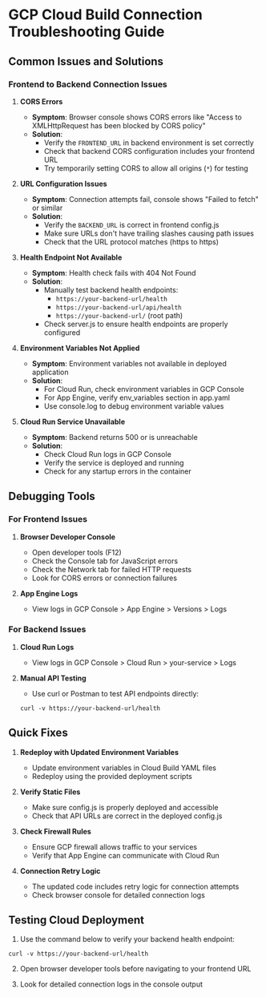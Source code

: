 # GCP Cloud Build Connection Troubleshooting Guide

## Common Issues and Solutions

### Frontend to Backend Connection Issues

1. **CORS Errors**
   - **Symptom**: Browser console shows CORS errors like "Access to XMLHttpRequest has been blocked by CORS policy"
   - **Solution**: 
     - Verify the `FRONTEND_URL` in backend environment is set correctly
     - Check that backend CORS configuration includes your frontend URL
     - Try temporarily setting CORS to allow all origins (`*`) for testing

2. **URL Configuration Issues**
   - **Symptom**: Connection attempts fail, console shows "Failed to fetch" or similar
   - **Solution**:
     - Verify the `BACKEND_URL` is correct in frontend config.js
     - Make sure URLs don't have trailing slashes causing path issues
     - Check that the URL protocol matches (https to https)

3. **Health Endpoint Not Available**
   - **Symptom**: Health check fails with 404 Not Found
   - **Solution**:
     - Manually test backend health endpoints:
       - `https://your-backend-url/health`
       - `https://your-backend-url/api/health`
       - `https://your-backend-url/` (root path)
     - Check server.js to ensure health endpoints are properly configured

4. **Environment Variables Not Applied**
   - **Symptom**: Environment variables not available in deployed application
   - **Solution**:
     - For Cloud Run, check environment variables in GCP Console
     - For App Engine, verify env_variables section in app.yaml
     - Use console.log to debug environment variable values

5. **Cloud Run Service Unavailable**
   - **Symptom**: Backend returns 500 or is unreachable
   - **Solution**:
     - Check Cloud Run logs in GCP Console
     - Verify the service is deployed and running
     - Check for any startup errors in the container

## Debugging Tools

### For Frontend Issues

1. **Browser Developer Console**
   - Open developer tools (F12)
   - Check the Console tab for JavaScript errors
   - Check the Network tab for failed HTTP requests
   - Look for CORS errors or connection failures

2. **App Engine Logs**
   - View logs in GCP Console > App Engine > Versions > Logs

### For Backend Issues

1. **Cloud Run Logs**
   - View logs in GCP Console > Cloud Run > your-service > Logs

2. **Manual API Testing**
   - Use curl or Postman to test API endpoints directly:
   ```
   curl -v https://your-backend-url/health
   ```

## Quick Fixes

1. **Redeploy with Updated Environment Variables**
   - Update environment variables in Cloud Build YAML files
   - Redeploy using the provided deployment scripts

2. **Verify Static Files**
   - Make sure config.js is properly deployed and accessible
   - Check that API URLs are correct in the deployed config.js

3. **Check Firewall Rules**
   - Ensure GCP firewall allows traffic to your services
   - Verify that App Engine can communicate with Cloud Run

4. **Connection Retry Logic**
   - The updated code includes retry logic for connection attempts
   - Check browser console for detailed connection logs

## Testing Cloud Deployment

1. Use the command below to verify your backend health endpoint:
```
curl -v https://your-backend-url/health
```

2. Open browser developer tools before navigating to your frontend URL

3. Look for detailed connection logs in the console output
